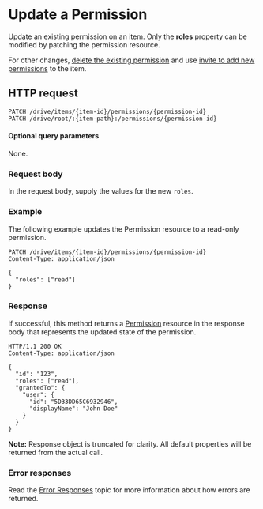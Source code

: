# Update a Permission

Update an existing permission on an item. Only the **roles** property can be
modified by patching the permission resource.

For other changes, [delete the existing permission](permission_delete.md) and use
[invite to add new permissions](invite.md) to the item.

## HTTP request
````
PATCH /drive/items/{item-id}/permissions/{permission-id}
PATCH /drive/root/:{item-path}:/permissions/{permission-id}
````

#### Optional query parameters
None.  

### Request body
In the request body, supply the values for the new `roles`.

### Example
The following example updates the Permission resource to a read-only permission.

<!-- {"blockType": "request", "name": "update-permission", "@odata.type": "oneDrive.permission", "scopes": "files.readwrite"} -->
```http
PATCH /drive/items/{item-id}/permissions/{permission-id}
Content-Type: application/json

{
  "roles": ["read"]
}
```

### Response

If successful, this method returns a [Permission](../resources/permission.md)
resource in the response body that represents the updated state of the
permission.

<!-- { "blockType": "response", "@odata.type": "oneDrive.permission", "truncated": true } -->
```http
HTTP/1.1 200 OK
Content-Type: application/json

{
  "id": "123",
  "roles": ["read"],
  "grantedTo": {
    "user": {
      "id": "5D33DD65C6932946",
      "displayName": "John Doe"
    }
  }
}
```

**Note:** Response object is truncated for clarity. All default properties will
be returned from the actual call.

### Error responses

Read the [Error Responses][error-response] topic for more information about
how errors are returned.

[error-response]: ../misc/errors.md

<!-- {
  "type": "#page.annotation",
  "description": "Update an item's permissions",
  "keywords": "permission, permissions, sharing, change permissions, update permission",
  "section": "documentation",
  "tocPath": "Sharing/Update Permission"
} -->
